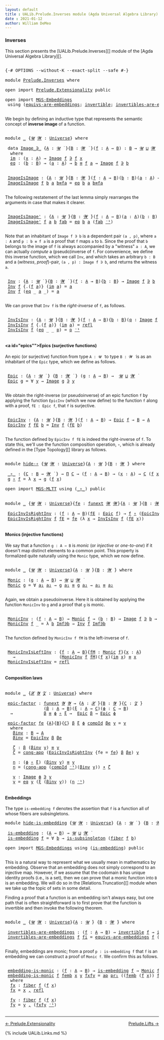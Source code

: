 ```yaml
---
layout: default
title : UALib.Prelude.Inverses module (Agda Universal Algebra Library)
date : 2021-01-12
author: William DeMeo
---
```


### <a id="inverses">Inverses</a>

This section presents the [UALib.Prelude.Inverses][] module of the [Agda Universal Algebra Library][].

<pre class="Agda">

<a id="290" class="Symbol">{-#</a> <a id="294" class="Keyword">OPTIONS</a> <a id="302" class="Pragma">--without-K</a> <a id="314" class="Pragma">--exact-split</a> <a id="328" class="Pragma">--safe</a> <a id="335" class="Symbol">#-}</a>

<a id="340" class="Keyword">module</a> <a id="347" href="Prelude.Inverses.html" class="Module">Prelude.Inverses</a> <a id="364" class="Keyword">where</a>

<a id="371" class="Keyword">open</a> <a id="376" class="Keyword">import</a> <a id="383" href="Prelude.Extensionality.html" class="Module">Prelude.Extensionality</a> <a id="406" class="Keyword">public</a>

<a id="414" class="Keyword">open</a> <a id="419" class="Keyword">import</a> <a id="426" href="MGS-Embeddings.html" class="Module">MGS-Embeddings</a>
 <a id="442" class="Keyword">using</a> <a id="448" class="Symbol">(</a><a id="449" href="MGS-Embeddings.html#1410" class="Function">equivs-are-embeddings</a><a id="470" class="Symbol">;</a> <a id="472" href="MGS-Equivalences.html#370" class="Function">invertible</a><a id="482" class="Symbol">;</a> <a id="484" href="MGS-Equivalences.html#2127" class="Function">invertibles-are-equivs</a><a id="506" class="Symbol">)</a> <a id="508" class="Keyword">public</a>

</pre>

We begin by defining an inductive type that represents the semantic concept of **inverse image** of a function.

<pre class="Agda">

<a id="655" class="Keyword">module</a> <a id="662" href="Prelude.Inverses.html#662" class="Module">_</a> <a id="664" class="Symbol">{</a><a id="665" href="Prelude.Inverses.html#665" class="Bound">𝓤</a> <a id="667" href="Prelude.Inverses.html#667" class="Bound">𝓦</a> <a id="669" class="Symbol">:</a> <a id="671" href="Agda.Primitive.html#423" class="Postulate">Universe</a><a id="679" class="Symbol">}</a> <a id="681" class="Keyword">where</a>

 <a id="689" class="Keyword">data</a> <a id="694" href="Prelude.Inverses.html#694" class="Datatype Operator">Image_∋_</a> <a id="703" class="Symbol">{</a><a id="704" href="Prelude.Inverses.html#704" class="Bound">A</a> <a id="706" class="Symbol">:</a> <a id="708" href="Prelude.Inverses.html#665" class="Bound">𝓤</a> <a id="710" href="Universes.html#403" class="Function Operator">̇</a> <a id="712" class="Symbol">}{</a><a id="714" href="Prelude.Inverses.html#714" class="Bound">B</a> <a id="716" class="Symbol">:</a> <a id="718" href="Prelude.Inverses.html#667" class="Bound">𝓦</a> <a id="720" href="Universes.html#403" class="Function Operator">̇</a> <a id="722" class="Symbol">}(</a><a id="724" href="Prelude.Inverses.html#724" class="Bound">f</a> <a id="726" class="Symbol">:</a> <a id="728" href="Prelude.Inverses.html#704" class="Bound">A</a> <a id="730" class="Symbol">→</a> <a id="732" href="Prelude.Inverses.html#714" class="Bound">B</a><a id="733" class="Symbol">)</a> <a id="735" class="Symbol">:</a> <a id="737" href="Prelude.Inverses.html#714" class="Bound">B</a> <a id="739" class="Symbol">→</a> <a id="741" href="Prelude.Inverses.html#665" class="Bound">𝓤</a> <a id="743" href="Agda.Primitive.html#636" class="Primitive Operator">⊔</a> <a id="745" href="Prelude.Inverses.html#667" class="Bound">𝓦</a> <a id="747" href="Universes.html#403" class="Function Operator">̇</a>
  <a id="751" class="Keyword">where</a>
  <a id="759" href="Prelude.Inverses.html#759" class="InductiveConstructor">im</a> <a id="762" class="Symbol">:</a> <a id="764" class="Symbol">(</a><a id="765" href="Prelude.Inverses.html#765" class="Bound">x</a> <a id="767" class="Symbol">:</a> <a id="769" href="Prelude.Inverses.html#704" class="Bound">A</a><a id="770" class="Symbol">)</a> <a id="772" class="Symbol">→</a> <a id="774" href="Prelude.Inverses.html#694" class="Datatype Operator">Image</a> <a id="780" href="Prelude.Inverses.html#724" class="Bound">f</a> <a id="782" href="Prelude.Inverses.html#694" class="Datatype Operator">∋</a> <a id="784" href="Prelude.Inverses.html#724" class="Bound">f</a> <a id="786" href="Prelude.Inverses.html#765" class="Bound">x</a>
  <a id="790" href="Prelude.Inverses.html#790" class="InductiveConstructor">eq</a> <a id="793" class="Symbol">:</a> <a id="795" class="Symbol">(</a><a id="796" href="Prelude.Inverses.html#796" class="Bound">b</a> <a id="798" class="Symbol">:</a> <a id="800" href="Prelude.Inverses.html#714" class="Bound">B</a><a id="801" class="Symbol">)</a> <a id="803" class="Symbol">→</a> <a id="805" class="Symbol">(</a><a id="806" href="Prelude.Inverses.html#806" class="Bound">a</a> <a id="808" class="Symbol">:</a> <a id="810" href="Prelude.Inverses.html#704" class="Bound">A</a><a id="811" class="Symbol">)</a> <a id="813" class="Symbol">→</a> <a id="815" href="Prelude.Inverses.html#796" class="Bound">b</a> <a id="817" href="Prelude.Equality.html#1398" class="Datatype Operator">≡</a> <a id="819" href="Prelude.Inverses.html#724" class="Bound">f</a> <a id="821" href="Prelude.Inverses.html#806" class="Bound">a</a> <a id="823" class="Symbol">→</a> <a id="825" href="Prelude.Inverses.html#694" class="Datatype Operator">Image</a> <a id="831" href="Prelude.Inverses.html#724" class="Bound">f</a> <a id="833" href="Prelude.Inverses.html#694" class="Datatype Operator">∋</a> <a id="835" href="Prelude.Inverses.html#796" class="Bound">b</a>


 <a id="840" href="Prelude.Inverses.html#840" class="Function">ImageIsImage</a> <a id="853" class="Symbol">:</a> <a id="855" class="Symbol">{</a><a id="856" href="Prelude.Inverses.html#856" class="Bound">A</a> <a id="858" class="Symbol">:</a> <a id="860" href="Prelude.Inverses.html#665" class="Bound">𝓤</a> <a id="862" href="Universes.html#403" class="Function Operator">̇</a><a id="863" class="Symbol">}{</a><a id="865" href="Prelude.Inverses.html#865" class="Bound">B</a> <a id="867" class="Symbol">:</a> <a id="869" href="Prelude.Inverses.html#667" class="Bound">𝓦</a> <a id="871" href="Universes.html#403" class="Function Operator">̇</a><a id="872" class="Symbol">}(</a><a id="874" href="Prelude.Inverses.html#874" class="Bound">f</a> <a id="876" class="Symbol">:</a> <a id="878" href="Prelude.Inverses.html#856" class="Bound">A</a> <a id="880" class="Symbol">→</a> <a id="882" href="Prelude.Inverses.html#865" class="Bound">B</a><a id="883" class="Symbol">)(</a><a id="885" href="Prelude.Inverses.html#885" class="Bound">b</a> <a id="887" class="Symbol">:</a> <a id="889" href="Prelude.Inverses.html#865" class="Bound">B</a><a id="890" class="Symbol">)(</a><a id="892" href="Prelude.Inverses.html#892" class="Bound">a</a> <a id="894" class="Symbol">:</a> <a id="896" href="Prelude.Inverses.html#856" class="Bound">A</a><a id="897" class="Symbol">)</a> <a id="899" class="Symbol">→</a> <a id="901" href="Prelude.Inverses.html#885" class="Bound">b</a> <a id="903" href="Prelude.Equality.html#1398" class="Datatype Operator">≡</a> <a id="905" href="Prelude.Inverses.html#874" class="Bound">f</a> <a id="907" href="Prelude.Inverses.html#892" class="Bound">a</a> <a id="909" class="Symbol">→</a> <a id="911" href="Prelude.Inverses.html#694" class="Datatype Operator">Image</a> <a id="917" href="Prelude.Inverses.html#874" class="Bound">f</a> <a id="919" href="Prelude.Inverses.html#694" class="Datatype Operator">∋</a> <a id="921" href="Prelude.Inverses.html#885" class="Bound">b</a>
 <a id="924" href="Prelude.Inverses.html#840" class="Function">ImageIsImage</a> <a id="937" href="Prelude.Inverses.html#937" class="Bound">f</a> <a id="939" href="Prelude.Inverses.html#939" class="Bound">b</a> <a id="941" href="Prelude.Inverses.html#941" class="Bound">a</a> <a id="943" href="Prelude.Inverses.html#943" class="Bound">b≡fa</a> <a id="948" class="Symbol">=</a> <a id="950" href="Prelude.Inverses.html#790" class="InductiveConstructor">eq</a> <a id="953" href="Prelude.Inverses.html#939" class="Bound">b</a> <a id="955" href="Prelude.Inverses.html#941" class="Bound">a</a> <a id="957" href="Prelude.Inverses.html#943" class="Bound">b≡fa</a>

</pre>

The following restatement of the last lemma simply rearranges the arguments in case that makes it clearer.

<pre class="Agda">

 <a id="1098" href="Prelude.Inverses.html#1098" class="Function">ImageIsImage&#39;</a> <a id="1112" class="Symbol">:</a> <a id="1114" class="Symbol">{</a><a id="1115" href="Prelude.Inverses.html#1115" class="Bound">A</a> <a id="1117" class="Symbol">:</a> <a id="1119" href="Prelude.Inverses.html#665" class="Bound">𝓤</a> <a id="1121" href="Universes.html#403" class="Function Operator">̇</a><a id="1122" class="Symbol">}{</a><a id="1124" href="Prelude.Inverses.html#1124" class="Bound">B</a> <a id="1126" class="Symbol">:</a> <a id="1128" href="Prelude.Inverses.html#667" class="Bound">𝓦</a> <a id="1130" href="Universes.html#403" class="Function Operator">̇</a><a id="1131" class="Symbol">}(</a><a id="1133" href="Prelude.Inverses.html#1133" class="Bound">f</a> <a id="1135" class="Symbol">:</a> <a id="1137" href="Prelude.Inverses.html#1115" class="Bound">A</a> <a id="1139" class="Symbol">→</a> <a id="1141" href="Prelude.Inverses.html#1124" class="Bound">B</a><a id="1142" class="Symbol">)(</a><a id="1144" href="Prelude.Inverses.html#1144" class="Bound">a</a> <a id="1146" class="Symbol">:</a> <a id="1148" href="Prelude.Inverses.html#1115" class="Bound">A</a><a id="1149" class="Symbol">)(</a><a id="1151" href="Prelude.Inverses.html#1151" class="Bound">b</a> <a id="1153" class="Symbol">:</a> <a id="1155" href="Prelude.Inverses.html#1124" class="Bound">B</a><a id="1156" class="Symbol">)</a> <a id="1158" class="Symbol">→</a> <a id="1160" href="Prelude.Inverses.html#1133" class="Bound">f</a> <a id="1162" href="Prelude.Inverses.html#1144" class="Bound">a</a> <a id="1164" href="Prelude.Equality.html#1398" class="Datatype Operator">≡</a> <a id="1166" href="Prelude.Inverses.html#1151" class="Bound">b</a> <a id="1168" class="Symbol">→</a> <a id="1170" href="Prelude.Inverses.html#694" class="Datatype Operator">Image</a> <a id="1176" href="Prelude.Inverses.html#1133" class="Bound">f</a> <a id="1178" href="Prelude.Inverses.html#694" class="Datatype Operator">∋</a> <a id="1180" href="Prelude.Inverses.html#1151" class="Bound">b</a>
 <a id="1183" href="Prelude.Inverses.html#1098" class="Function">ImageIsImage&#39;</a> <a id="1197" href="Prelude.Inverses.html#1197" class="Bound">f</a> <a id="1199" href="Prelude.Inverses.html#1199" class="Bound">a</a> <a id="1201" href="Prelude.Inverses.html#1201" class="Bound">b</a> <a id="1203" href="Prelude.Inverses.html#1203" class="Bound">fab</a> <a id="1207" class="Symbol">=</a> <a id="1209" href="Prelude.Inverses.html#790" class="InductiveConstructor">eq</a> <a id="1212" href="Prelude.Inverses.html#1201" class="Bound">b</a> <a id="1214" href="Prelude.Inverses.html#1199" class="Bound">a</a> <a id="1216" class="Symbol">(</a><a id="1217" href="Prelude.Inverses.html#1203" class="Bound">fab</a> <a id="1221" href="MGS-MLTT.html#6125" class="Function Operator">⁻¹</a><a id="1223" class="Symbol">)</a>

</pre>

Note that an inhabitant of `Image f ∋ b` is a dependent pair `(a , p)`, where `a : A` and `p : b ≡ f a` is a proof that `f` maps `a` to `b`.  Since the proof that `b` belongs to the image of `f` is always accompanied by a "witness" `a : A`, we can actually *compute* a (pseudo)inverse of `f`. For convenience, we define this inverse function, which we call `Inv`, and which takes an arbitrary `b : B` and a (*witness*, *proof*)-pair, `(a , p) : Image f ∋ b`, and returns the witness `a`.

<pre class="Agda">

 <a id="1742" href="Prelude.Inverses.html#1742" class="Function">Inv</a> <a id="1746" class="Symbol">:</a> <a id="1748" class="Symbol">{</a><a id="1749" href="Prelude.Inverses.html#1749" class="Bound">A</a> <a id="1751" class="Symbol">:</a> <a id="1753" href="Prelude.Inverses.html#665" class="Bound">𝓤</a> <a id="1755" href="Universes.html#403" class="Function Operator">̇</a> <a id="1757" class="Symbol">}{</a><a id="1759" href="Prelude.Inverses.html#1759" class="Bound">B</a> <a id="1761" class="Symbol">:</a> <a id="1763" href="Prelude.Inverses.html#667" class="Bound">𝓦</a> <a id="1765" href="Universes.html#403" class="Function Operator">̇</a> <a id="1767" class="Symbol">}(</a><a id="1769" href="Prelude.Inverses.html#1769" class="Bound">f</a> <a id="1771" class="Symbol">:</a> <a id="1773" href="Prelude.Inverses.html#1749" class="Bound">A</a> <a id="1775" class="Symbol">→</a> <a id="1777" href="Prelude.Inverses.html#1759" class="Bound">B</a><a id="1778" class="Symbol">){</a><a id="1780" href="Prelude.Inverses.html#1780" class="Bound">b</a> <a id="1782" class="Symbol">:</a> <a id="1784" href="Prelude.Inverses.html#1759" class="Bound">B</a><a id="1785" class="Symbol">}</a> <a id="1787" class="Symbol">→</a> <a id="1789" href="Prelude.Inverses.html#694" class="Datatype Operator">Image</a> <a id="1795" href="Prelude.Inverses.html#1769" class="Bound">f</a> <a id="1797" href="Prelude.Inverses.html#694" class="Datatype Operator">∋</a> <a id="1799" href="Prelude.Inverses.html#1780" class="Bound">b</a>  <a id="1802" class="Symbol">→</a>  <a id="1805" href="Prelude.Inverses.html#1749" class="Bound">A</a>
 <a id="1808" href="Prelude.Inverses.html#1742" class="Function">Inv</a> <a id="1812" href="Prelude.Inverses.html#1812" class="Bound">f</a> <a id="1814" class="Symbol">{</a><a id="1815" class="DottedPattern Symbol">.(</a><a id="1817" href="Prelude.Inverses.html#1812" class="DottedPattern Bound">f</a> <a id="1819" href="Prelude.Inverses.html#1827" class="DottedPattern Bound">a</a><a id="1820" class="DottedPattern Symbol">)</a><a id="1821" class="Symbol">}</a> <a id="1823" class="Symbol">(</a><a id="1824" href="Prelude.Inverses.html#759" class="InductiveConstructor">im</a> <a id="1827" href="Prelude.Inverses.html#1827" class="Bound">a</a><a id="1828" class="Symbol">)</a> <a id="1830" class="Symbol">=</a> <a id="1832" href="Prelude.Inverses.html#1827" class="Bound">a</a>
 <a id="1835" href="Prelude.Inverses.html#1742" class="Function">Inv</a> <a id="1839" href="Prelude.Inverses.html#1839" class="Bound">f</a> <a id="1841" class="Symbol">(</a><a id="1842" href="Prelude.Inverses.html#790" class="InductiveConstructor">eq</a> <a id="1845" class="Symbol">_</a> <a id="1847" href="Prelude.Inverses.html#1847" class="Bound">a</a> <a id="1849" class="Symbol">_)</a> <a id="1852" class="Symbol">=</a> <a id="1854" href="Prelude.Inverses.html#1847" class="Bound">a</a>

</pre>

We can prove that `Inv f` is the *right-inverse* of `f`, as follows.

<pre class="Agda">

 <a id="1954" href="Prelude.Inverses.html#1954" class="Function">InvIsInv</a> <a id="1963" class="Symbol">:</a> <a id="1965" class="Symbol">{</a><a id="1966" href="Prelude.Inverses.html#1966" class="Bound">A</a> <a id="1968" class="Symbol">:</a> <a id="1970" href="Prelude.Inverses.html#665" class="Bound">𝓤</a> <a id="1972" href="Universes.html#403" class="Function Operator">̇</a><a id="1973" class="Symbol">}{</a><a id="1975" href="Prelude.Inverses.html#1975" class="Bound">B</a> <a id="1977" class="Symbol">:</a> <a id="1979" href="Prelude.Inverses.html#667" class="Bound">𝓦</a> <a id="1981" href="Universes.html#403" class="Function Operator">̇</a><a id="1982" class="Symbol">}(</a><a id="1984" href="Prelude.Inverses.html#1984" class="Bound">f</a> <a id="1986" class="Symbol">:</a> <a id="1988" href="Prelude.Inverses.html#1966" class="Bound">A</a> <a id="1990" class="Symbol">→</a> <a id="1992" href="Prelude.Inverses.html#1975" class="Bound">B</a><a id="1993" class="Symbol">){</a><a id="1995" href="Prelude.Inverses.html#1995" class="Bound">b</a> <a id="1997" class="Symbol">:</a> <a id="1999" href="Prelude.Inverses.html#1975" class="Bound">B</a><a id="2000" class="Symbol">}(</a><a id="2002" href="Prelude.Inverses.html#2002" class="Bound">q</a> <a id="2004" class="Symbol">:</a> <a id="2006" href="Prelude.Inverses.html#694" class="Datatype Operator">Image</a> <a id="2012" href="Prelude.Inverses.html#1984" class="Bound">f</a> <a id="2014" href="Prelude.Inverses.html#694" class="Datatype Operator">∋</a> <a id="2016" href="Prelude.Inverses.html#1995" class="Bound">b</a><a id="2017" class="Symbol">)</a> <a id="2019" class="Symbol">→</a> <a id="2021" href="Prelude.Inverses.html#1984" class="Bound">f</a><a id="2022" class="Symbol">(</a><a id="2023" href="Prelude.Inverses.html#1742" class="Function">Inv</a> <a id="2027" href="Prelude.Inverses.html#1984" class="Bound">f</a> <a id="2029" href="Prelude.Inverses.html#2002" class="Bound">q</a><a id="2030" class="Symbol">)</a> <a id="2032" href="Prelude.Equality.html#1398" class="Datatype Operator">≡</a> <a id="2034" href="Prelude.Inverses.html#1995" class="Bound">b</a>
 <a id="2037" href="Prelude.Inverses.html#1954" class="Function">InvIsInv</a> <a id="2046" href="Prelude.Inverses.html#2046" class="Bound">f</a> <a id="2048" class="Symbol">{</a><a id="2049" class="DottedPattern Symbol">.(</a><a id="2051" href="Prelude.Inverses.html#2046" class="DottedPattern Bound">f</a> <a id="2053" href="Prelude.Inverses.html#2061" class="DottedPattern Bound">a</a><a id="2054" class="DottedPattern Symbol">)</a><a id="2055" class="Symbol">}</a> <a id="2057" class="Symbol">(</a><a id="2058" href="Prelude.Inverses.html#759" class="InductiveConstructor">im</a> <a id="2061" href="Prelude.Inverses.html#2061" class="Bound">a</a><a id="2062" class="Symbol">)</a> <a id="2064" class="Symbol">=</a> <a id="2066" href="Identity-Type.html#162" class="InductiveConstructor">refl</a>
 <a id="2072" href="Prelude.Inverses.html#1954" class="Function">InvIsInv</a> <a id="2081" href="Prelude.Inverses.html#2081" class="Bound">f</a> <a id="2083" class="Symbol">(</a><a id="2084" href="Prelude.Inverses.html#790" class="InductiveConstructor">eq</a> <a id="2087" class="Symbol">_</a> <a id="2089" class="Symbol">_</a> <a id="2091" href="Prelude.Inverses.html#2091" class="Bound">p</a><a id="2092" class="Symbol">)</a> <a id="2094" class="Symbol">=</a> <a id="2096" href="Prelude.Inverses.html#2091" class="Bound">p</a> <a id="2098" href="MGS-MLTT.html#6125" class="Function Operator">⁻¹</a>

</pre>





#### <a id="epics"">Epics (surjective functions)</a>

An epic (or surjective) function from type `A : 𝓤 ̇` to type `B : 𝓦 ̇` is as an inhabitant of the `Epic` type, which we define as follows.

<pre class="Agda">

 <a id="2327" href="Prelude.Inverses.html#2327" class="Function">Epic</a> <a id="2332" class="Symbol">:</a> <a id="2334" class="Symbol">{</a><a id="2335" href="Prelude.Inverses.html#2335" class="Bound">A</a> <a id="2337" class="Symbol">:</a> <a id="2339" href="Prelude.Inverses.html#665" class="Bound">𝓤</a> <a id="2341" href="Universes.html#403" class="Function Operator">̇</a> <a id="2343" class="Symbol">}</a> <a id="2345" class="Symbol">{</a><a id="2346" href="Prelude.Inverses.html#2346" class="Bound">B</a> <a id="2348" class="Symbol">:</a> <a id="2350" href="Prelude.Inverses.html#667" class="Bound">𝓦</a> <a id="2352" href="Universes.html#403" class="Function Operator">̇</a> <a id="2354" class="Symbol">}</a> <a id="2356" class="Symbol">(</a><a id="2357" href="Prelude.Inverses.html#2357" class="Bound">g</a> <a id="2359" class="Symbol">:</a> <a id="2361" href="Prelude.Inverses.html#2335" class="Bound">A</a> <a id="2363" class="Symbol">→</a> <a id="2365" href="Prelude.Inverses.html#2346" class="Bound">B</a><a id="2366" class="Symbol">)</a> <a id="2368" class="Symbol">→</a>  <a id="2371" href="Prelude.Inverses.html#665" class="Bound">𝓤</a> <a id="2373" href="Agda.Primitive.html#636" class="Primitive Operator">⊔</a> <a id="2375" href="Prelude.Inverses.html#667" class="Bound">𝓦</a> <a id="2377" href="Universes.html#403" class="Function Operator">̇</a>
 <a id="2380" href="Prelude.Inverses.html#2327" class="Function">Epic</a> <a id="2385" href="Prelude.Inverses.html#2385" class="Bound">g</a> <a id="2387" class="Symbol">=</a> <a id="2389" class="Symbol">∀</a> <a id="2391" href="Prelude.Inverses.html#2391" class="Bound">y</a> <a id="2393" class="Symbol">→</a> <a id="2395" href="Prelude.Inverses.html#694" class="Datatype Operator">Image</a> <a id="2401" href="Prelude.Inverses.html#2385" class="Bound">g</a> <a id="2403" href="Prelude.Inverses.html#694" class="Datatype Operator">∋</a> <a id="2405" href="Prelude.Inverses.html#2391" class="Bound">y</a>

</pre>

We obtain the right-inverse (or pseudoinverse) of an epic function `f` by applying the function `EpicInv` (which we now define) to the function `f` along with a proof, `fE : Epic f`, that `f` is surjective.

<pre class="Agda">

 <a id="2643" href="Prelude.Inverses.html#2643" class="Function">EpicInv</a> <a id="2651" class="Symbol">:</a> <a id="2653" class="Symbol">{</a><a id="2654" href="Prelude.Inverses.html#2654" class="Bound">A</a> <a id="2656" class="Symbol">:</a> <a id="2658" href="Prelude.Inverses.html#665" class="Bound">𝓤</a> <a id="2660" href="Universes.html#403" class="Function Operator">̇</a><a id="2661" class="Symbol">}{</a><a id="2663" href="Prelude.Inverses.html#2663" class="Bound">B</a> <a id="2665" class="Symbol">:</a> <a id="2667" href="Prelude.Inverses.html#667" class="Bound">𝓦</a> <a id="2669" href="Universes.html#403" class="Function Operator">̇</a><a id="2670" class="Symbol">}(</a><a id="2672" href="Prelude.Inverses.html#2672" class="Bound">f</a> <a id="2674" class="Symbol">:</a> <a id="2676" href="Prelude.Inverses.html#2654" class="Bound">A</a> <a id="2678" class="Symbol">→</a> <a id="2680" href="Prelude.Inverses.html#2663" class="Bound">B</a><a id="2681" class="Symbol">)</a> <a id="2683" class="Symbol">→</a> <a id="2685" href="Prelude.Inverses.html#2327" class="Function">Epic</a> <a id="2690" href="Prelude.Inverses.html#2672" class="Bound">f</a> <a id="2692" class="Symbol">→</a> <a id="2694" href="Prelude.Inverses.html#2663" class="Bound">B</a> <a id="2696" class="Symbol">→</a> <a id="2698" href="Prelude.Inverses.html#2654" class="Bound">A</a>
 <a id="2701" href="Prelude.Inverses.html#2643" class="Function">EpicInv</a> <a id="2709" href="Prelude.Inverses.html#2709" class="Bound">f</a> <a id="2711" href="Prelude.Inverses.html#2711" class="Bound">fE</a> <a id="2714" href="Prelude.Inverses.html#2714" class="Bound">b</a> <a id="2716" class="Symbol">=</a> <a id="2718" href="Prelude.Inverses.html#1742" class="Function">Inv</a> <a id="2722" href="Prelude.Inverses.html#2709" class="Bound">f</a> <a id="2724" class="Symbol">(</a><a id="2725" href="Prelude.Inverses.html#2711" class="Bound">fE</a> <a id="2728" href="Prelude.Inverses.html#2714" class="Bound">b</a><a id="2729" class="Symbol">)</a>

</pre>

The function defined by `EpicInv f fE` is indeed the right-inverse of `f`. To state this, we'll use the function composition operation, `∘`, which is already defined in the [Type Topology][] library as follows.

<pre class="Agda">

<a id="2970" class="Keyword">module</a> <a id="hide-∘"></a><a id="2977" href="Prelude.Inverses.html#2977" class="Module">hide-∘</a> <a id="2984" class="Symbol">{</a><a id="2985" href="Prelude.Inverses.html#2985" class="Bound">𝓤</a> <a id="2987" href="Prelude.Inverses.html#2987" class="Bound">𝓦</a> <a id="2989" class="Symbol">:</a> <a id="2991" href="Agda.Primitive.html#423" class="Postulate">Universe</a><a id="2999" class="Symbol">}{</a><a id="3001" href="Prelude.Inverses.html#3001" class="Bound">A</a> <a id="3003" class="Symbol">:</a> <a id="3005" href="Prelude.Inverses.html#2985" class="Bound">𝓤</a> <a id="3007" href="Universes.html#403" class="Function Operator">̇</a><a id="3008" class="Symbol">}{</a><a id="3010" href="Prelude.Inverses.html#3010" class="Bound">B</a> <a id="3012" class="Symbol">:</a> <a id="3014" href="Prelude.Inverses.html#2987" class="Bound">𝓦</a> <a id="3016" href="Universes.html#403" class="Function Operator">̇</a><a id="3017" class="Symbol">}</a> <a id="3019" class="Keyword">where</a>

 <a id="hide-∘._∘_"></a><a id="3027" href="Prelude.Inverses.html#3027" class="Function Operator">_∘_</a> <a id="3031" class="Symbol">:</a> <a id="3033" class="Symbol">{</a><a id="3034" href="Prelude.Inverses.html#3034" class="Bound">C</a> <a id="3036" class="Symbol">:</a> <a id="3038" href="Prelude.Inverses.html#3010" class="Bound">B</a> <a id="3040" class="Symbol">→</a> <a id="3042" href="Prelude.Inverses.html#2987" class="Bound">𝓦</a> <a id="3044" href="Universes.html#403" class="Function Operator">̇</a> <a id="3046" class="Symbol">}</a> <a id="3048" class="Symbol">→</a> <a id="3050" href="MGS-MLTT.html#3562" class="Function">Π</a> <a id="3052" href="Prelude.Inverses.html#3034" class="Bound">C</a> <a id="3054" class="Symbol">→</a> <a id="3056" class="Symbol">(</a><a id="3057" href="Prelude.Inverses.html#3057" class="Bound">f</a> <a id="3059" class="Symbol">:</a> <a id="3061" href="Prelude.Inverses.html#3001" class="Bound">A</a> <a id="3063" class="Symbol">→</a> <a id="3065" href="Prelude.Inverses.html#3010" class="Bound">B</a><a id="3066" class="Symbol">)</a> <a id="3068" class="Symbol">→</a> <a id="3070" class="Symbol">(</a><a id="3071" href="Prelude.Inverses.html#3071" class="Bound">x</a> <a id="3073" class="Symbol">:</a> <a id="3075" href="Prelude.Inverses.html#3001" class="Bound">A</a><a id="3076" class="Symbol">)</a> <a id="3078" class="Symbol">→</a> <a id="3080" href="Prelude.Inverses.html#3034" class="Bound">C</a> <a id="3082" class="Symbol">(</a><a id="3083" href="Prelude.Inverses.html#3057" class="Bound">f</a> <a id="3085" href="Prelude.Inverses.html#3071" class="Bound">x</a><a id="3086" class="Symbol">)</a>
 <a id="3089" href="Prelude.Inverses.html#3089" class="Bound">g</a> <a id="3091" href="Prelude.Inverses.html#3027" class="Function Operator">∘</a> <a id="3093" href="Prelude.Inverses.html#3093" class="Bound">f</a> <a id="3095" class="Symbol">=</a> <a id="3097" class="Symbol">λ</a> <a id="3099" href="Prelude.Inverses.html#3099" class="Bound">x</a> <a id="3101" class="Symbol">→</a> <a id="3103" href="Prelude.Inverses.html#3089" class="Bound">g</a> <a id="3105" class="Symbol">(</a><a id="3106" href="Prelude.Inverses.html#3093" class="Bound">f</a> <a id="3108" href="Prelude.Inverses.html#3099" class="Bound">x</a><a id="3109" class="Symbol">)</a>

<a id="3112" class="Keyword">open</a> <a id="3117" class="Keyword">import</a> <a id="3124" href="MGS-MLTT.html" class="Module">MGS-MLTT</a> <a id="3133" class="Keyword">using</a> <a id="3139" class="Symbol">(</a><a id="3140" href="MGS-MLTT.html#3813" class="Function Operator">_∘_</a><a id="3143" class="Symbol">)</a> <a id="3145" class="Keyword">public</a>


<a id="3154" class="Keyword">module</a> <a id="3161" href="Prelude.Inverses.html#3161" class="Module">_</a> <a id="3163" class="Symbol">{</a><a id="3164" href="Prelude.Inverses.html#3164" class="Bound">𝓤</a> <a id="3166" href="Prelude.Inverses.html#3166" class="Bound">𝓦</a> <a id="3168" class="Symbol">:</a> <a id="3170" href="Agda.Primitive.html#423" class="Postulate">Universe</a><a id="3178" class="Symbol">}{</a><a id="3180" href="Prelude.Inverses.html#3180" class="Bound">fe</a> <a id="3183" class="Symbol">:</a> <a id="3185" href="MGS-FunExt-from-Univalence.html#393" class="Function">funext</a> <a id="3192" href="Prelude.Inverses.html#3166" class="Bound">𝓦</a> <a id="3194" href="Prelude.Inverses.html#3166" class="Bound">𝓦</a><a id="3195" class="Symbol">}{</a><a id="3197" href="Prelude.Inverses.html#3197" class="Bound">A</a> <a id="3199" class="Symbol">:</a> <a id="3201" href="Prelude.Inverses.html#3164" class="Bound">𝓤</a> <a id="3203" href="Universes.html#403" class="Function Operator">̇</a><a id="3204" class="Symbol">}{</a><a id="3206" href="Prelude.Inverses.html#3206" class="Bound">B</a> <a id="3208" class="Symbol">:</a> <a id="3210" href="Prelude.Inverses.html#3166" class="Bound">𝓦</a> <a id="3212" href="Universes.html#403" class="Function Operator">̇</a><a id="3213" class="Symbol">}</a> <a id="3215" class="Keyword">where</a>

 <a id="3223" href="Prelude.Inverses.html#3223" class="Function">EpicInvIsRightInv</a> <a id="3241" class="Symbol">:</a> <a id="3243" class="Symbol">(</a><a id="3244" href="Prelude.Inverses.html#3244" class="Bound">f</a> <a id="3246" class="Symbol">:</a> <a id="3248" href="Prelude.Inverses.html#3197" class="Bound">A</a> <a id="3250" class="Symbol">→</a> <a id="3252" href="Prelude.Inverses.html#3206" class="Bound">B</a><a id="3253" class="Symbol">)(</a><a id="3255" href="Prelude.Inverses.html#3255" class="Bound">fE</a> <a id="3258" class="Symbol">:</a> <a id="3260" href="Prelude.Inverses.html#2327" class="Function">Epic</a> <a id="3265" href="Prelude.Inverses.html#3244" class="Bound">f</a><a id="3266" class="Symbol">)</a> <a id="3268" class="Symbol">→</a> <a id="3270" href="Prelude.Inverses.html#3244" class="Bound">f</a> <a id="3272" href="MGS-MLTT.html#3813" class="Function Operator">∘</a> <a id="3274" class="Symbol">(</a><a id="3275" href="Prelude.Inverses.html#2643" class="Function">EpicInv</a> <a id="3283" href="Prelude.Inverses.html#3244" class="Bound">f</a> <a id="3285" href="Prelude.Inverses.html#3255" class="Bound">fE</a><a id="3287" class="Symbol">)</a> <a id="3289" href="Prelude.Equality.html#1398" class="Datatype Operator">≡</a> <a id="3291" href="MGS-MLTT.html#3778" class="Function">𝑖𝑑</a> <a id="3294" href="Prelude.Inverses.html#3206" class="Bound">B</a>
 <a id="3297" href="Prelude.Inverses.html#3223" class="Function">EpicInvIsRightInv</a> <a id="3315" href="Prelude.Inverses.html#3315" class="Bound">f</a> <a id="3317" href="Prelude.Inverses.html#3317" class="Bound">fE</a> <a id="3320" class="Symbol">=</a> <a id="3322" href="Prelude.Inverses.html#3180" class="Bound">fe</a> <a id="3325" class="Symbol">(λ</a> <a id="3328" href="Prelude.Inverses.html#3328" class="Bound">x</a> <a id="3330" class="Symbol">→</a> <a id="3332" href="Prelude.Inverses.html#1954" class="Function">InvIsInv</a> <a id="3341" href="Prelude.Inverses.html#3315" class="Bound">f</a> <a id="3343" class="Symbol">(</a><a id="3344" href="Prelude.Inverses.html#3317" class="Bound">fE</a> <a id="3347" href="Prelude.Inverses.html#3328" class="Bound">x</a><a id="3348" class="Symbol">))</a>

</pre>





#### <a id="monics">Monics (injective functions)</a>

We say that a function `g : A → B` is *monic* (or *injective* or *one-to-one*) if it doesn't map distinct elements to a common point. This property is formalized quite naturally using the `Monic` type, which we now define.

<pre class="Agda">

<a id="3660" class="Keyword">module</a> <a id="3667" href="Prelude.Inverses.html#3667" class="Module">_</a> <a id="3669" class="Symbol">{</a><a id="3670" href="Prelude.Inverses.html#3670" class="Bound">𝓤</a> <a id="3672" href="Prelude.Inverses.html#3672" class="Bound">𝓦</a> <a id="3674" class="Symbol">:</a> <a id="3676" href="Agda.Primitive.html#423" class="Postulate">Universe</a><a id="3684" class="Symbol">}{</a><a id="3686" href="Prelude.Inverses.html#3686" class="Bound">A</a> <a id="3688" class="Symbol">:</a> <a id="3690" href="Prelude.Inverses.html#3670" class="Bound">𝓤</a> <a id="3692" href="Universes.html#403" class="Function Operator">̇</a><a id="3693" class="Symbol">}{</a><a id="3695" href="Prelude.Inverses.html#3695" class="Bound">B</a> <a id="3697" class="Symbol">:</a> <a id="3699" href="Prelude.Inverses.html#3672" class="Bound">𝓦</a> <a id="3701" href="Universes.html#403" class="Function Operator">̇</a><a id="3702" class="Symbol">}</a> <a id="3704" class="Keyword">where</a>

 <a id="3712" href="Prelude.Inverses.html#3712" class="Function">Monic</a> <a id="3718" class="Symbol">:</a> <a id="3720" class="Symbol">(</a><a id="3721" href="Prelude.Inverses.html#3721" class="Bound">g</a> <a id="3723" class="Symbol">:</a> <a id="3725" href="Prelude.Inverses.html#3686" class="Bound">A</a> <a id="3727" class="Symbol">→</a> <a id="3729" href="Prelude.Inverses.html#3695" class="Bound">B</a><a id="3730" class="Symbol">)</a> <a id="3732" class="Symbol">→</a> <a id="3734" href="Prelude.Inverses.html#3670" class="Bound">𝓤</a> <a id="3736" href="Agda.Primitive.html#636" class="Primitive Operator">⊔</a> <a id="3738" href="Prelude.Inverses.html#3672" class="Bound">𝓦</a> <a id="3740" href="Universes.html#403" class="Function Operator">̇</a>
 <a id="3743" href="Prelude.Inverses.html#3712" class="Function">Monic</a> <a id="3749" href="Prelude.Inverses.html#3749" class="Bound">g</a> <a id="3751" class="Symbol">=</a> <a id="3753" class="Symbol">∀</a> <a id="3755" href="Prelude.Inverses.html#3755" class="Bound">a₁</a> <a id="3758" href="Prelude.Inverses.html#3758" class="Bound">a₂</a> <a id="3761" class="Symbol">→</a> <a id="3763" href="Prelude.Inverses.html#3749" class="Bound">g</a> <a id="3765" href="Prelude.Inverses.html#3755" class="Bound">a₁</a> <a id="3768" href="Prelude.Equality.html#1398" class="Datatype Operator">≡</a> <a id="3770" href="Prelude.Inverses.html#3749" class="Bound">g</a> <a id="3772" href="Prelude.Inverses.html#3758" class="Bound">a₂</a> <a id="3775" class="Symbol">→</a> <a id="3777" href="Prelude.Inverses.html#3755" class="Bound">a₁</a> <a id="3780" href="Prelude.Equality.html#1398" class="Datatype Operator">≡</a> <a id="3782" href="Prelude.Inverses.html#3758" class="Bound">a₂</a>

</pre>

Again, we obtain a pseudoinverse. Here it is obtained by applying the function `MonicInv` to `g` and a proof that `g` is monic.

<pre class="Agda">

 <a id="3942" href="Prelude.Inverses.html#3942" class="Function">MonicInv</a> <a id="3951" class="Symbol">:</a> <a id="3953" class="Symbol">(</a><a id="3954" href="Prelude.Inverses.html#3954" class="Bound">f</a> <a id="3956" class="Symbol">:</a> <a id="3958" href="Prelude.Inverses.html#3686" class="Bound">A</a> <a id="3960" class="Symbol">→</a> <a id="3962" href="Prelude.Inverses.html#3695" class="Bound">B</a><a id="3963" class="Symbol">)</a> <a id="3965" class="Symbol">→</a> <a id="3967" href="Prelude.Inverses.html#3712" class="Function">Monic</a> <a id="3973" href="Prelude.Inverses.html#3954" class="Bound">f</a> <a id="3975" class="Symbol">→</a> <a id="3977" class="Symbol">(</a><a id="3978" href="Prelude.Inverses.html#3978" class="Bound">b</a> <a id="3980" class="Symbol">:</a> <a id="3982" href="Prelude.Inverses.html#3695" class="Bound">B</a><a id="3983" class="Symbol">)</a> <a id="3985" class="Symbol">→</a> <a id="3987" href="Prelude.Inverses.html#694" class="Datatype Operator">Image</a> <a id="3993" href="Prelude.Inverses.html#3954" class="Bound">f</a> <a id="3995" href="Prelude.Inverses.html#694" class="Datatype Operator">∋</a> <a id="3997" href="Prelude.Inverses.html#3978" class="Bound">b</a> <a id="3999" class="Symbol">→</a> <a id="4001" href="Prelude.Inverses.html#3686" class="Bound">A</a>
 <a id="4004" href="Prelude.Inverses.html#3942" class="Function">MonicInv</a> <a id="4013" href="Prelude.Inverses.html#4013" class="Bound">f</a> <a id="4015" class="Symbol">_</a> <a id="4017" class="Symbol">=</a> <a id="4019" class="Symbol">λ</a> <a id="4021" href="Prelude.Inverses.html#4021" class="Bound">b</a> <a id="4023" href="Prelude.Inverses.html#4023" class="Bound">Imf∋b</a> <a id="4029" class="Symbol">→</a> <a id="4031" href="Prelude.Inverses.html#1742" class="Function">Inv</a> <a id="4035" href="Prelude.Inverses.html#4013" class="Bound">f</a> <a id="4037" href="Prelude.Inverses.html#4023" class="Bound">Imf∋b</a>

</pre>

The function defined by `MonicInv f fM` is the left-inverse of `f`.

<pre class="Agda">

 <a id="4140" href="Prelude.Inverses.html#4140" class="Function">MonicInvIsLeftInv</a> <a id="4158" class="Symbol">:</a> <a id="4160" class="Symbol">{</a><a id="4161" href="Prelude.Inverses.html#4161" class="Bound">f</a> <a id="4163" class="Symbol">:</a> <a id="4165" href="Prelude.Inverses.html#3686" class="Bound">A</a> <a id="4167" class="Symbol">→</a> <a id="4169" href="Prelude.Inverses.html#3695" class="Bound">B</a><a id="4170" class="Symbol">}{</a><a id="4172" href="Prelude.Inverses.html#4172" class="Bound">fM</a> <a id="4175" class="Symbol">:</a> <a id="4177" href="Prelude.Inverses.html#3712" class="Function">Monic</a> <a id="4183" href="Prelude.Inverses.html#4161" class="Bound">f</a><a id="4184" class="Symbol">}{</a><a id="4186" href="Prelude.Inverses.html#4186" class="Bound">x</a> <a id="4188" class="Symbol">:</a> <a id="4190" href="Prelude.Inverses.html#3686" class="Bound">A</a><a id="4191" class="Symbol">}</a>
   <a id="4196" class="Symbol">→</a>                 <a id="4214" class="Symbol">(</a><a id="4215" href="Prelude.Inverses.html#3942" class="Function">MonicInv</a> <a id="4224" href="Prelude.Inverses.html#4161" class="Bound">f</a> <a id="4226" href="Prelude.Inverses.html#4172" class="Bound">fM</a><a id="4228" class="Symbol">)(</a><a id="4230" href="Prelude.Inverses.html#4161" class="Bound">f</a> <a id="4232" href="Prelude.Inverses.html#4186" class="Bound">x</a><a id="4233" class="Symbol">)(</a><a id="4235" href="Prelude.Inverses.html#759" class="InductiveConstructor">im</a> <a id="4238" href="Prelude.Inverses.html#4186" class="Bound">x</a><a id="4239" class="Symbol">)</a> <a id="4241" href="Prelude.Equality.html#1398" class="Datatype Operator">≡</a> <a id="4243" href="Prelude.Inverses.html#4186" class="Bound">x</a>
 <a id="4246" href="Prelude.Inverses.html#4140" class="Function">MonicInvIsLeftInv</a> <a id="4264" class="Symbol">=</a> <a id="4266" href="Identity-Type.html#162" class="InductiveConstructor">refl</a>

</pre>



#### <a id="composition-laws">Composition laws</a>

<pre class="Agda">

<a id="4352" class="Keyword">module</a> <a id="4359" href="Prelude.Inverses.html#4359" class="Module">_</a> <a id="4361" class="Symbol">{</a><a id="4362" href="Prelude.Inverses.html#4362" class="Bound">𝓧</a> <a id="4364" href="Prelude.Inverses.html#4364" class="Bound">𝓨</a> <a id="4366" href="Prelude.Inverses.html#4366" class="Bound">𝓩</a> <a id="4368" class="Symbol">:</a> <a id="4370" href="Agda.Primitive.html#423" class="Postulate">Universe</a><a id="4378" class="Symbol">}</a> <a id="4380" class="Keyword">where</a>

 <a id="4388" href="Prelude.Inverses.html#4388" class="Function">epic-factor</a> <a id="4400" class="Symbol">:</a> <a id="4402" href="MGS-FunExt-from-Univalence.html#393" class="Function">funext</a> <a id="4409" href="Prelude.Inverses.html#4364" class="Bound">𝓨</a> <a id="4411" href="Prelude.Inverses.html#4364" class="Bound">𝓨</a> <a id="4413" class="Symbol">→</a> <a id="4415" class="Symbol">{</a><a id="4416" href="Prelude.Inverses.html#4416" class="Bound">A</a> <a id="4418" class="Symbol">:</a> <a id="4420" href="Prelude.Inverses.html#4362" class="Bound">𝓧</a> <a id="4422" href="Universes.html#403" class="Function Operator">̇</a><a id="4423" class="Symbol">}{</a><a id="4425" href="Prelude.Inverses.html#4425" class="Bound">B</a> <a id="4427" class="Symbol">:</a> <a id="4429" href="Prelude.Inverses.html#4364" class="Bound">𝓨</a> <a id="4431" href="Universes.html#403" class="Function Operator">̇</a><a id="4432" class="Symbol">}{</a><a id="4434" href="Prelude.Inverses.html#4434" class="Bound">C</a> <a id="4436" class="Symbol">:</a> <a id="4438" href="Prelude.Inverses.html#4366" class="Bound">𝓩</a> <a id="4440" href="Universes.html#403" class="Function Operator">̇</a><a id="4441" class="Symbol">}</a>
               <a id="4458" class="Symbol">(</a><a id="4459" href="Prelude.Inverses.html#4459" class="Bound">β</a> <a id="4461" class="Symbol">:</a> <a id="4463" href="Prelude.Inverses.html#4416" class="Bound">A</a> <a id="4465" class="Symbol">→</a> <a id="4467" href="Prelude.Inverses.html#4425" class="Bound">B</a><a id="4468" class="Symbol">)(</a><a id="4470" href="Prelude.Inverses.html#4470" class="Bound">ξ</a> <a id="4472" class="Symbol">:</a> <a id="4474" href="Prelude.Inverses.html#4416" class="Bound">A</a> <a id="4476" class="Symbol">→</a> <a id="4478" href="Prelude.Inverses.html#4434" class="Bound">C</a><a id="4479" class="Symbol">)(</a><a id="4481" href="Prelude.Inverses.html#4481" class="Bound">ϕ</a> <a id="4483" class="Symbol">:</a> <a id="4485" href="Prelude.Inverses.html#4434" class="Bound">C</a> <a id="4487" class="Symbol">→</a> <a id="4489" href="Prelude.Inverses.html#4425" class="Bound">B</a><a id="4490" class="Symbol">)</a>
  <a id="4494" class="Symbol">→</a>            <a id="4507" href="Prelude.Inverses.html#4459" class="Bound">β</a> <a id="4509" href="Prelude.Equality.html#1398" class="Datatype Operator">≡</a> <a id="4511" href="Prelude.Inverses.html#4481" class="Bound">ϕ</a> <a id="4513" href="MGS-MLTT.html#3813" class="Function Operator">∘</a> <a id="4515" href="Prelude.Inverses.html#4470" class="Bound">ξ</a> <a id="4517" class="Symbol">→</a>  <a id="4520" href="Prelude.Inverses.html#2327" class="Function">Epic</a> <a id="4525" href="Prelude.Inverses.html#4459" class="Bound">β</a> <a id="4527" class="Symbol">→</a> <a id="4529" href="Prelude.Inverses.html#2327" class="Function">Epic</a> <a id="4534" href="Prelude.Inverses.html#4481" class="Bound">ϕ</a>

 <a id="4538" href="Prelude.Inverses.html#4388" class="Function">epic-factor</a> <a id="4550" href="Prelude.Inverses.html#4550" class="Bound">fe</a> <a id="4553" class="Symbol">{</a><a id="4554" href="Prelude.Inverses.html#4554" class="Bound">A</a><a id="4555" class="Symbol">}{</a><a id="4557" href="Prelude.Inverses.html#4557" class="Bound">B</a><a id="4558" class="Symbol">}{</a><a id="4560" href="Prelude.Inverses.html#4560" class="Bound">C</a><a id="4561" class="Symbol">}</a> <a id="4563" href="Prelude.Inverses.html#4563" class="Bound">β</a> <a id="4565" href="Prelude.Inverses.html#4565" class="Bound">ξ</a> <a id="4567" href="Prelude.Inverses.html#4567" class="Bound">ϕ</a> <a id="4569" href="Prelude.Inverses.html#4569" class="Bound">compId</a> <a id="4576" href="Prelude.Inverses.html#4576" class="Bound">βe</a> <a id="4579" href="Prelude.Inverses.html#4579" class="Bound">y</a> <a id="4581" class="Symbol">=</a> <a id="4583" href="Prelude.Inverses.html#4783" class="Function">γ</a>
  <a id="4587" class="Keyword">where</a>
   <a id="4596" href="Prelude.Inverses.html#4596" class="Function">βinv</a> <a id="4601" class="Symbol">:</a> <a id="4603" href="Prelude.Inverses.html#4557" class="Bound">B</a> <a id="4605" class="Symbol">→</a> <a id="4607" href="Prelude.Inverses.html#4554" class="Bound">A</a>
   <a id="4612" href="Prelude.Inverses.html#4596" class="Function">βinv</a> <a id="4617" class="Symbol">=</a> <a id="4619" href="Prelude.Inverses.html#2643" class="Function">EpicInv</a> <a id="4627" href="Prelude.Inverses.html#4563" class="Bound">β</a> <a id="4629" href="Prelude.Inverses.html#4576" class="Bound">βe</a>

   <a id="4636" href="Prelude.Inverses.html#4636" class="Function">ζ</a> <a id="4638" class="Symbol">:</a> <a id="4640" href="Prelude.Inverses.html#4563" class="Bound">β</a> <a id="4642" class="Symbol">(</a><a id="4643" href="Prelude.Inverses.html#4596" class="Function">βinv</a> <a id="4648" href="Prelude.Inverses.html#4579" class="Bound">y</a><a id="4649" class="Symbol">)</a> <a id="4651" href="Prelude.Equality.html#1398" class="Datatype Operator">≡</a> <a id="4653" href="Prelude.Inverses.html#4579" class="Bound">y</a>
   <a id="4658" href="Prelude.Inverses.html#4636" class="Function">ζ</a> <a id="4660" class="Symbol">=</a> <a id="4662" href="Prelude.Equality.html#5389" class="Function">cong-app</a> <a id="4671" class="Symbol">(</a><a id="4672" href="Prelude.Inverses.html#3223" class="Function">EpicInvIsRightInv</a> <a id="4690" class="Symbol">{</a><a id="4691" class="Argument">fe</a> <a id="4694" class="Symbol">=</a> <a id="4696" href="Prelude.Inverses.html#4550" class="Bound">fe</a><a id="4698" class="Symbol">}</a> <a id="4700" href="Prelude.Inverses.html#4563" class="Bound">β</a> <a id="4702" href="Prelude.Inverses.html#4576" class="Bound">βe</a><a id="4704" class="Symbol">)</a> <a id="4706" href="Prelude.Inverses.html#4579" class="Bound">y</a>

   <a id="4712" href="Prelude.Inverses.html#4712" class="Function">η</a> <a id="4714" class="Symbol">:</a> <a id="4716" class="Symbol">(</a><a id="4717" href="Prelude.Inverses.html#4567" class="Bound">ϕ</a> <a id="4719" href="MGS-MLTT.html#3813" class="Function Operator">∘</a> <a id="4721" href="Prelude.Inverses.html#4565" class="Bound">ξ</a><a id="4722" class="Symbol">)</a> <a id="4724" class="Symbol">(</a><a id="4725" href="Prelude.Inverses.html#4596" class="Function">βinv</a> <a id="4730" href="Prelude.Inverses.html#4579" class="Bound">y</a><a id="4731" class="Symbol">)</a> <a id="4733" href="Prelude.Equality.html#1398" class="Datatype Operator">≡</a> <a id="4735" href="Prelude.Inverses.html#4579" class="Bound">y</a>
   <a id="4740" href="Prelude.Inverses.html#4712" class="Function">η</a> <a id="4742" class="Symbol">=</a> <a id="4744" class="Symbol">(</a><a id="4745" href="Prelude.Equality.html#5389" class="Function">cong-app</a> <a id="4754" class="Symbol">(</a><a id="4755" href="Prelude.Inverses.html#4569" class="Bound">compId</a> <a id="4762" href="MGS-MLTT.html#6125" class="Function Operator">⁻¹</a><a id="4764" class="Symbol">)(</a><a id="4766" href="Prelude.Inverses.html#4596" class="Function">βinv</a> <a id="4771" href="Prelude.Inverses.html#4579" class="Bound">y</a><a id="4772" class="Symbol">))</a> <a id="4775" href="MGS-MLTT.html#5910" class="Function Operator">∙</a> <a id="4777" href="Prelude.Inverses.html#4636" class="Function">ζ</a>

   <a id="4783" href="Prelude.Inverses.html#4783" class="Function">γ</a> <a id="4785" class="Symbol">:</a> <a id="4787" href="Prelude.Inverses.html#694" class="Datatype Operator">Image</a> <a id="4793" href="Prelude.Inverses.html#4567" class="Bound">ϕ</a> <a id="4795" href="Prelude.Inverses.html#694" class="Datatype Operator">∋</a> <a id="4797" href="Prelude.Inverses.html#4579" class="Bound">y</a>
   <a id="4802" href="Prelude.Inverses.html#4783" class="Function">γ</a> <a id="4804" class="Symbol">=</a> <a id="4806" href="Prelude.Inverses.html#790" class="InductiveConstructor">eq</a> <a id="4809" href="Prelude.Inverses.html#4579" class="Bound">y</a> <a id="4811" class="Symbol">(</a><a id="4812" href="Prelude.Inverses.html#4565" class="Bound">ξ</a> <a id="4814" class="Symbol">(</a><a id="4815" href="Prelude.Inverses.html#4596" class="Function">βinv</a> <a id="4820" href="Prelude.Inverses.html#4579" class="Bound">y</a><a id="4821" class="Symbol">))</a> <a id="4824" class="Symbol">(</a><a id="4825" href="Prelude.Inverses.html#4712" class="Function">η</a> <a id="4827" href="MGS-MLTT.html#6125" class="Function Operator">⁻¹</a><a id="4829" class="Symbol">)</a>

</pre>





#### <a id="embeddings">Embeddings</a>
The type `is-embedding f` denotes the assertion that `f` is a function all of whose fibers are subsingletons.

<pre class="Agda">
<a id="5011" class="Keyword">module</a> <a id="hide-is-embedding"></a><a id="5018" href="Prelude.Inverses.html#5018" class="Module">hide-is-embedding</a> <a id="5036" class="Symbol">{</a><a id="5037" href="Prelude.Inverses.html#5037" class="Bound">𝓤</a> <a id="5039" href="Prelude.Inverses.html#5039" class="Bound">𝓦</a> <a id="5041" class="Symbol">:</a> <a id="5043" href="Agda.Primitive.html#423" class="Postulate">Universe</a><a id="5051" class="Symbol">}</a> <a id="5053" class="Symbol">{</a><a id="5054" href="Prelude.Inverses.html#5054" class="Bound">A</a> <a id="5056" class="Symbol">:</a> <a id="5058" href="Prelude.Inverses.html#5037" class="Bound">𝓤</a> <a id="5060" href="Universes.html#403" class="Function Operator">̇</a> <a id="5062" class="Symbol">}</a> <a id="5064" class="Symbol">{</a><a id="5065" href="Prelude.Inverses.html#5065" class="Bound">B</a> <a id="5067" class="Symbol">:</a> <a id="5069" href="Prelude.Inverses.html#5039" class="Bound">𝓦</a> <a id="5071" href="Universes.html#403" class="Function Operator">̇</a> <a id="5073" class="Symbol">}</a> <a id="5075" class="Keyword">where</a>

 <a id="hide-is-embedding.is-embedding"></a><a id="5083" href="Prelude.Inverses.html#5083" class="Function">is-embedding</a> <a id="5096" class="Symbol">:</a> <a id="5098" class="Symbol">(</a><a id="5099" href="Prelude.Inverses.html#5054" class="Bound">A</a> <a id="5101" class="Symbol">→</a> <a id="5103" href="Prelude.Inverses.html#5065" class="Bound">B</a><a id="5104" class="Symbol">)</a> <a id="5106" class="Symbol">→</a> <a id="5108" href="Prelude.Inverses.html#5037" class="Bound">𝓤</a> <a id="5110" href="Agda.Primitive.html#636" class="Primitive Operator">⊔</a> <a id="5112" href="Prelude.Inverses.html#5039" class="Bound">𝓦</a> <a id="5114" href="Universes.html#403" class="Function Operator">̇</a>
 <a id="5117" href="Prelude.Inverses.html#5083" class="Function">is-embedding</a> <a id="5130" href="Prelude.Inverses.html#5130" class="Bound">f</a> <a id="5132" class="Symbol">=</a> <a id="5134" class="Symbol">∀</a> <a id="5136" href="Prelude.Inverses.html#5136" class="Bound">b</a> <a id="5138" class="Symbol">→</a> <a id="5140" href="MGS-Basic-UF.html#743" class="Function">is-subsingleton</a> <a id="5156" class="Symbol">(</a><a id="5157" href="MGS-Equivalences.html#501" class="Function">fiber</a> <a id="5163" href="Prelude.Inverses.html#5130" class="Bound">f</a> <a id="5165" href="Prelude.Inverses.html#5136" class="Bound">b</a><a id="5166" class="Symbol">)</a>

<a id="5169" class="Keyword">open</a> <a id="5174" class="Keyword">import</a> <a id="5181" href="MGS-Embeddings.html" class="Module">MGS-Embeddings</a> <a id="5196" class="Keyword">using</a> <a id="5202" class="Symbol">(</a><a id="5203" href="MGS-Embeddings.html#384" class="Function">is-embedding</a><a id="5215" class="Symbol">)</a> <a id="5217" class="Keyword">public</a>

</pre>

This is a natural way to represent what we usually mean in mathematics by embedding.  Observe that an embedding does not simply correspond to an injective map.  However, if we assume that the codomain `B` has unique identity proofs (i.e., is a set), then we can prove that a monic function into `B` is an embedding. We will do so in the [Relations.Truncation][] module when we take up the topic of sets in some detail.

Finding a proof that a function is an embedding isn't always easy, but one path that is often straightforward is to first prove that the function is invertible and then invoke the following theorem.

<pre class="Agda">

<a id="5871" class="Keyword">module</a> <a id="5878" href="Prelude.Inverses.html#5878" class="Module">_</a> <a id="5880" class="Symbol">{</a><a id="5881" href="Prelude.Inverses.html#5881" class="Bound">𝓤</a> <a id="5883" href="Prelude.Inverses.html#5883" class="Bound">𝓦</a> <a id="5885" class="Symbol">:</a> <a id="5887" href="Agda.Primitive.html#423" class="Postulate">Universe</a><a id="5895" class="Symbol">}{</a><a id="5897" href="Prelude.Inverses.html#5897" class="Bound">A</a> <a id="5899" class="Symbol">:</a> <a id="5901" href="Prelude.Inverses.html#5881" class="Bound">𝓤</a> <a id="5903" href="Universes.html#403" class="Function Operator">̇</a><a id="5904" class="Symbol">}</a> <a id="5906" class="Symbol">{</a><a id="5907" href="Prelude.Inverses.html#5907" class="Bound">B</a> <a id="5909" class="Symbol">:</a> <a id="5911" href="Prelude.Inverses.html#5883" class="Bound">𝓦</a> <a id="5913" href="Universes.html#403" class="Function Operator">̇</a><a id="5914" class="Symbol">}</a> <a id="5916" class="Keyword">where</a>

 <a id="5924" href="Prelude.Inverses.html#5924" class="Function">invertibles-are-embeddings</a> <a id="5951" class="Symbol">:</a> <a id="5953" class="Symbol">(</a><a id="5954" href="Prelude.Inverses.html#5954" class="Bound">f</a> <a id="5956" class="Symbol">:</a> <a id="5958" href="Prelude.Inverses.html#5897" class="Bound">A</a> <a id="5960" class="Symbol">→</a> <a id="5962" href="Prelude.Inverses.html#5907" class="Bound">B</a><a id="5963" class="Symbol">)</a> <a id="5965" class="Symbol">→</a> <a id="5967" href="MGS-Equivalences.html#370" class="Function">invertible</a> <a id="5978" href="Prelude.Inverses.html#5954" class="Bound">f</a> <a id="5980" class="Symbol">→</a> <a id="5982" href="MGS-Embeddings.html#384" class="Function">is-embedding</a> <a id="5995" href="Prelude.Inverses.html#5954" class="Bound">f</a>
 <a id="5998" href="Prelude.Inverses.html#5924" class="Function">invertibles-are-embeddings</a> <a id="6025" href="Prelude.Inverses.html#6025" class="Bound">f</a> <a id="6027" href="Prelude.Inverses.html#6027" class="Bound">fi</a> <a id="6030" class="Symbol">=</a> <a id="6032" href="MGS-Embeddings.html#1410" class="Function">equivs-are-embeddings</a> <a id="6054" href="Prelude.Inverses.html#6025" class="Bound">f</a> <a id="6056" class="Symbol">(</a><a id="6057" href="MGS-Equivalences.html#2127" class="Function">invertibles-are-equivs</a> <a id="6080" href="Prelude.Inverses.html#6025" class="Bound">f</a> <a id="6082" href="Prelude.Inverses.html#6027" class="Bound">fi</a><a id="6084" class="Symbol">)</a>

</pre>

Finally, embeddings are monic; from a proof `p : is-embedding f` that `f` is an embedding we can construct a proof of `Monic f`.  We confirm this as follows.

<pre class="Agda">

 <a id="6273" href="Prelude.Inverses.html#6273" class="Function">embedding-is-monic</a> <a id="6292" class="Symbol">:</a> <a id="6294" class="Symbol">(</a><a id="6295" href="Prelude.Inverses.html#6295" class="Bound">f</a> <a id="6297" class="Symbol">:</a> <a id="6299" href="Prelude.Inverses.html#5897" class="Bound">A</a> <a id="6301" class="Symbol">→</a> <a id="6303" href="Prelude.Inverses.html#5907" class="Bound">B</a><a id="6304" class="Symbol">)</a> <a id="6306" class="Symbol">→</a> <a id="6308" href="MGS-Embeddings.html#384" class="Function">is-embedding</a> <a id="6321" href="Prelude.Inverses.html#6295" class="Bound">f</a> <a id="6323" class="Symbol">→</a> <a id="6325" href="Prelude.Inverses.html#3712" class="Function">Monic</a> <a id="6331" href="Prelude.Inverses.html#6295" class="Bound">f</a>
 <a id="6334" href="Prelude.Inverses.html#6273" class="Function">embedding-is-monic</a> <a id="6353" href="Prelude.Inverses.html#6353" class="Bound">f</a> <a id="6355" href="Prelude.Inverses.html#6355" class="Bound">femb</a> <a id="6360" href="Prelude.Inverses.html#6360" class="Bound">x</a> <a id="6362" href="Prelude.Inverses.html#6362" class="Bound">y</a> <a id="6364" href="Prelude.Inverses.html#6364" class="Bound">fxfy</a> <a id="6369" class="Symbol">=</a> <a id="6371" href="MGS-MLTT.html#6613" class="Function">ap</a> <a id="6374" href="MGS-MLTT.html#2942" class="Function">pr₁</a> <a id="6378" class="Symbol">((</a><a id="6380" href="Prelude.Inverses.html#6355" class="Bound">femb</a> <a id="6385" class="Symbol">(</a><a id="6386" href="Prelude.Inverses.html#6353" class="Bound">f</a> <a id="6388" href="Prelude.Inverses.html#6360" class="Bound">x</a><a id="6389" class="Symbol">))</a> <a id="6392" href="Prelude.Inverses.html#6409" class="Function">fx</a> <a id="6395" href="Prelude.Inverses.html#6447" class="Function">fy</a><a id="6397" class="Symbol">)</a>
  <a id="6401" class="Keyword">where</a>
  <a id="6409" href="Prelude.Inverses.html#6409" class="Function">fx</a> <a id="6412" class="Symbol">:</a> <a id="6414" href="MGS-Equivalences.html#501" class="Function">fiber</a> <a id="6420" href="Prelude.Inverses.html#6353" class="Bound">f</a> <a id="6422" class="Symbol">(</a><a id="6423" href="Prelude.Inverses.html#6353" class="Bound">f</a> <a id="6425" href="Prelude.Inverses.html#6360" class="Bound">x</a><a id="6426" class="Symbol">)</a>
  <a id="6430" href="Prelude.Inverses.html#6409" class="Function">fx</a> <a id="6433" class="Symbol">=</a> <a id="6435" href="Prelude.Inverses.html#6360" class="Bound">x</a> <a id="6437" href="Prelude.Preliminaries.html#11707" class="InductiveConstructor Operator">,</a> <a id="6439" href="Identity-Type.html#162" class="InductiveConstructor">refl</a>

  <a id="6447" href="Prelude.Inverses.html#6447" class="Function">fy</a> <a id="6450" class="Symbol">:</a> <a id="6452" href="MGS-Equivalences.html#501" class="Function">fiber</a> <a id="6458" href="Prelude.Inverses.html#6353" class="Bound">f</a> <a id="6460" class="Symbol">(</a><a id="6461" href="Prelude.Inverses.html#6353" class="Bound">f</a> <a id="6463" href="Prelude.Inverses.html#6360" class="Bound">x</a><a id="6464" class="Symbol">)</a>
  <a id="6468" href="Prelude.Inverses.html#6447" class="Function">fy</a> <a id="6471" class="Symbol">=</a> <a id="6473" href="Prelude.Inverses.html#6362" class="Bound">y</a> <a id="6475" href="Prelude.Preliminaries.html#11707" class="InductiveConstructor Operator">,</a> <a id="6477" class="Symbol">(</a><a id="6478" href="Prelude.Inverses.html#6364" class="Bound">fxfy</a> <a id="6483" href="MGS-MLTT.html#6125" class="Function Operator">⁻¹</a><a id="6485" class="Symbol">)</a>

</pre>


-------------------------------------

<p></p>

[← Prelude.Extensionality](Prelude.Extensionality.html)
<span style="float:right;">[Prelude.Lifts →](Prelude.Lifts.html)</span>


{% include UALib.Links.md %}


<!-- 
This is the first point at which [truncation](UALib.Preface.html#truncation) comes into play.  An [embedding](https://www.cs.bham.ac.uk/~mhe/HoTT-UF-in-Agda-Lecture-Notes/HoTT-UF-Agda.html#embeddings) is defined in the [Type Topology][] library, using the `is-subsingleton` type [described earlier](Prelude.Extensionality.html#alternative-extensionality-type), as follows.
-->

